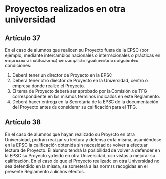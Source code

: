 # Proyectos realizados en otra universidad

## Artículo 37

 En el caso de alumnos que realicen su Proyecto fuera de la EPSC (por ejemplo, mediante
intercambios nacionales o internacionales o prácticas en empresas o instituciones) se cumplirán
igualmente las siguientes condiciones:

1.  Deberá tener un director de Proyecto en la EPSC
1.  Deberá tener otro director de Proyecto en la Universidad, centro o empresa donde realice el Proyecto.
1.  El tema de Proyecto deberá ser aprobado por la Comisión de TFG correspondiente en los mismos términos indicados en este Reglamento.
1.  Deberá hacer entrega en la Secretaría de la EPSC de la documentación del Proyecto antes de considerar su calificación para el TFG.

## Artículo 38

 En el caso de alumnos que hayan realizado su Proyecto en otra Universidad, podrán realizar
su lectura y defensa en la misma, asumiéndose en la EPSC la calificación obtenida sin necesidad de
volver a efectuar lectura de Proyecto.
El alumno tendrá la posibilidad de volver a defender en la EPSC su Proyecto ya leído en otra
Universidad, con vistas a mejorar su calificación.
En el caso de que el Proyecto realizado en otra Universidad no sea defendido en la misma, se
someterá a las normas recogidas en el presente Reglamento a dichos efectos.
